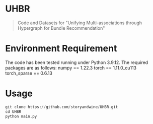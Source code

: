 # UHBR
> Code and Datasets for "Unifying Multi-associations through Hypergraph for Bundle Recommendation"


# Environment Requirement
The code has been tested running under Python 3.9.12. The required packages are as follows:
numpy == 1.22.3
torch == 1.11.0_cu113
torch_sparse == 0.6.13
# Usage
 ```python
git clone https://github.com/storyandwine/UHBR.git
cd UHBR
python main.py
```

